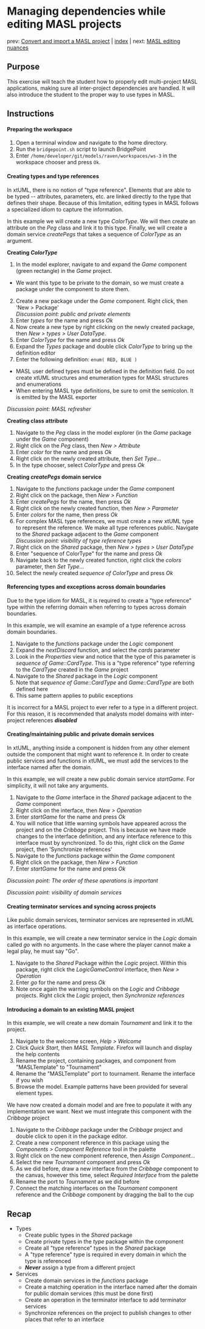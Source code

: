 Managing dependencies while editing MASL projects
=================================================

prev: [Convert and import a MASL project](exercise2.md) | [index](README.md) | next: [MASL editing nuances](exercise4.md)

## Purpose

This exercise will teach the student how to properly edit multi-project MASL
applications, making sure all inter-project dependencies are handled. It will
also introduce the student to the proper way to use types in MASL.

## Instructions

#### Preparing the workspace

1. Open a terminal window and navigate to the home directory.  
2. Run the `bridgepoint.sh` script to launch BridgePoint  
3. Enter `/home/developer/git/models/raven/workspaces/ws-3` in the workspace
chooser and press `Ok`.  

#### Creating types and type references

In xtUML, there is no notion of "type reference". Elements that are able to be
typed -- attributes, parameters, etc. are linked directly to the type that
defines their shape. Because of this limitation, editing types in MASL follows
a specialized idiom to capture the information.

In this example we will create a new type _ColorType_. We will then create an
attribute on the _Peg_ class and link it to this type. Finally, we will create a
domain service _createPegs_ that takes a sequence of _ColorType_ as an argument.

**Creating _ColorType_**

1. In the model explorer, navigate to and expand the _Game_ component (green
rectangle) in the _Game_ project.  
  * We want this type to be private to the domain, so we must create a package
under the component to store them.
2. Create a new package under the _Game_ component. Right click, then 'New >
Package'  
_Discussion point: public and private elements_  
3. Enter _types_ for the name and press _Ok_  
4. Now create a new type by right clicking on the newly created package, then
_New > types > User DataType_.  
5. Enter _ColorType_ for the name and press _Ok_  
6. Expand the _Types_ package and double click _ColorType_ to bring up the
definition editor  
7. Enter the following definition: `enum( RED, BLUE )`  
  * MASL user defined types must be defined in the definition field. Do not
    create xtUML structures and enumeration types for MASL structures and
    enumerations  
  * When entering MASL type definitions, be sure to omit the semicolon. It is
    emitted by the MASL exporter  

_Discussion point: MASL refresher_

__Creating class attribute__

1. Navigate to the _Peg_ class in the model explorer (in the _Game_ package
under the _Game_ component)  
2. Right click on the _Peg_ class, then _New > Attribute_  
3. Enter _color_ for the name and press _Ok_  
4. Right click on the newly created attribute, then _Set Type..._  
5. In the type chooser, select _ColorType_ and press _Ok_  

__Creating _createPegs_ domain service__

1. Navigate to the _functions_ package under the _Game_ component  
2. Right click on the package, then _New > Function_  
3. Enter _createPegs_ for the name, then press _Ok_  
4. Right click on the newly created function, then _New > Parameter_  
5. Enter _colors_ for the name, then press _Ok_  
6. For complex MASL type references, we must create a new xtUML type to
represent the reference. We make all type references public. Navigate to the
_Shared_ package adjacent to the _Game_ component  
_Discussion point: visibility of type reference types_  
7. Right click on the _Shared_ package, then _New > types > User DataType_  
8. Enter "sequence of ColorType" for the name and press _Ok_  
9. Navigate back to the newly created function, right click the _colors_
parameter, then _Set Type..._  
10. Select the newly created _sequence of ColorType_ and press _Ok_  

#### Referencing types and exceptions across domain boundaries

Due to the type idiom for MASL, it is required to create a "type reference"
type within the referring domain when referring to types across domain
boundaries.

In this example, we will examine an example of a type reference across domain
boundaries.

1. Navigate to the _functions_ package under the _Logic_ component  
2. Expand the _nextDiscard_ function, and select the _cards_ parameter  
3. Look in the _Properties_ view and notice that the type of this parameter is
_sequence of Game::CardType_. This is a "type reference" type referring to the
_CardType_ created in the _Game_ project  
4. Navigate to the _Shared_ package in the _Logic_ component  
5. Note that _sequence of Game::CardType_ and _Game::CardType_ are both defined
here
6. This same pattern applies to public exceptions  

It is incorrect for a MASL project to ever refer to a type in a different
project. For this reason, it is recommended that analysts model domains with
inter-project references **_disabled_**

#### Creating/maintaining public and private domain services

In xtUML, anything inside a component is hidden from any other element outside
the component that might want to reference it. In order to create public
services and functions in xtUML, we must add the services to the interface
named after the domain.

In this example, we will create a new public domain service _startGame_. For
simplicity, it will not take any arguments.

1. Navigate to the _Game_ interface in the _Shared_ package adjacent to the
_Game_ component  
2. Right click on the interface, then _New > Operation_  
3. Enter _startGame_ for the name and press _Ok_
4. You will notice that little warning symbols have appeared across the project
and on the _Cribbage_ project. This is because we have made changes to the
interface definition, and any interface reference to this interface must by
synchronized. To do this, right click on the _Game_ project, then 'Synchronize
references'  
5. Navigate to the _functions_ package within the _Game_ component  
6. Right click on the package, then _New > Function_  
7. Enter _startGame_ for the name and press _Ok_  

_Discussion point: The order of these operations is important_  

_Discussion point: visibility of domain services_  

#### Creating terminator services and syncing across projects

Like public domain services, terminator services are represented in xtUML as
interface operations.

In this example, we will create a new terminator service in the _Logic_ domain
called _go_ with no arguments. In the case where the player cannot make a legal
play, he must say "Go".

1. Navigate to the _Shared_ Package within the _Logic_ project. Within this
package, right click the _LogicGameControl_ interface, then _New > Operation_  
2. Enter _go_ for the name and press _Ok_  
3. Note once again the warning symbols on the _Logic_ and _Cribbage_ projects.
Right click the _Logic_ project, then _Synchronize references_  

#### Introducing a domain to an existing MASL project

In this example, we will create a new domain _Tournament_ and link it to the
project.

1. Navigate to the welcome screen, _Help > Welcome_  
2. Click _Quick Start_, then _MASL Template_. Firefox will launch and display
the help contents  
3. Rename the project, containing packages, and component from "MASLTemplate" to
"Tournament"  
4. Rename the "MASLTemplate" port to tournament. Rename the interface if you
wish  
5. Browse the model. Example patterns have been provided for several element
types.  

We have now created a domain model and are free to populate it with any
implementation we want. Next we must integrate this component with the
_Cribbage_ project  

1. Navigate to the _Cribbage_ package under the _Cribbage_ project and double
click to open it in the package editor.  
2. Create a new component reference in this package using the _Components >
Component Reference_ tool in the palette  
3. Right click on the new component reference, then _Assign Component..._  
4. Select the new _Tournament_ component and press _Ok_  
5. As we did before, draw a new interface from the _Cribbage_ component to the
canvas, however this time, select _Required Interface_ from the palette  
6. Rename the port to _Tournament_ as we did before  
7. Connect the matching interfaces on the _Tournament_ component reference and
the _Cribbage_ component by dragging the ball to the cup  

## Recap

* Types  
  * Create public types in the _Shared_ package  
  * Create private types in the _type_ package within the component  
  * Create all "type reference" types in the _Shared_ package  
  * A "type reference" type is required in every domain in which the type is
    referenced  
  * **_Never_** assign a type from a different project  
* Services  
  * Create domain services in the _functions_ package  
  * Create a matching operation in the interface named after the domain for
    public domain services (this must be done first)  
  * Create an operation in the terminator interface to add terminator services  
  * Synchronize references on the project to publish changes to other places
    that refer to an interface  

